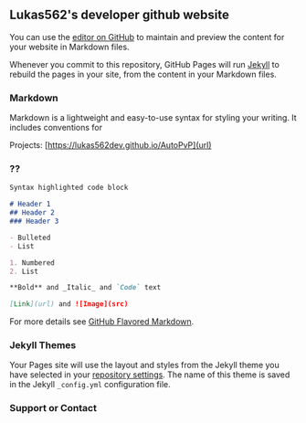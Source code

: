 ## Lukas562's developer github website

You can use the [editor on GitHub](https://github.com/Lukas562Dev/lukas562dev.github.io/edit/master/index.md) to maintain and preview the content for your website in Markdown files.

Whenever you commit to this repository, GitHub Pages will run [Jekyll](https://jekyllrb.com/) to rebuild the pages in your site, from the content in your Markdown files.

### Markdown

Markdown is a lightweight and easy-to-use syntax for styling your writing. It includes conventions for

Projects:
[https://lukas562dev.github.io/AutoPvP](url)

### ??
```markdown
Syntax highlighted code block

# Header 1
## Header 2
### Header 3

- Bulleted
- List

1. Numbered
2. List

**Bold** and _Italic_ and `Code` text

[Link](url) and ![Image](src)
```

For more details see [GitHub Flavored Markdown](https://guides.github.com/features/mastering-markdown/).

### Jekyll Themes

Your Pages site will use the layout and styles from the Jekyll theme you have selected in your [repository settings](https://github.com/Lukas562Dev/lukas562dev.github.io/settings). The name of this theme is saved in the Jekyll `_config.yml` configuration file.

### Support or Contact
